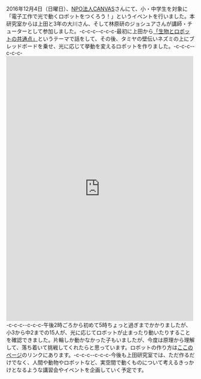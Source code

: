 2016年12月4日（日曜日）、<a href="http://canvas.ws/">NPO法人CANVAS</a>さんにて、小・中学生を対象に「電子工作で光で動くロボットをつくろう！」というイベントを行いました。本研究室からは上田と3年の大川さん、そして林原研のジョシュアさんが講師・チューターとして参加しました。-c-c-c--c-c-c-最初に上田から<a href="http://www.slideshare.net/ryuichiueda/ss-69840789">「生物とロボットの共通点」</a>というテーマで話をして、その後、タミヤの壁伝いネズミの上にブレッドボードを乗せ、光に応じて挙動を変えるロボットを作りました。-c-c-c--c-c-c-<iframe src="https://www.facebook.com/plugins/post.php?href=https%3A%2F%2Fwww.facebook.com%2Fcanvas.jp%2Fposts%2F1363536170347881&width=500" width="500" height="708" style="border:none;overflow:hidden" scrolling="no" frameborder="0" allowTransparency="true"></iframe>-c-c-c--c-c-c-午後2時ごろから初めて5時ちょっと過ぎまでかかりましたが、小3から中2までの15人が、光に応じてロボットが止まったり動いたりすることを確認できました。片輪しか動かなかった子もいましたが、今度は原理から理解して、落ち着いて挑戦してくれたらと思っています。ロボットの作り方は<a href="/?page_id=1122">ここのページ</a>のリンクにあります。-c-c-c--c-c-c-今後も上田研究室では、ただ作るだけでなく、人間や動物やロボットなど、実空間で動くものについて考えるきっかけとなるような講習会やイベントを企画していく予定です。

